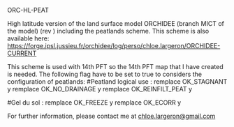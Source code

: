
ORC-HL-PEAT

High latitude version of the land surface model ORCHIDEE (branch MICT of the model) (rev ) including the peatlands scheme. This scheme is also available here: https://forge.ipsl.jussieu.fr/orchidee/log/perso/chloe.largeron/ORCHIDEE-CURRENT

This scheme is used with 14th PFT so the 14th PFT map that I have created is needed. The following flag have to be set to true to considers the configuration of peatlands: #Peatland logical use : remplace OK_STAGNANT y remplace OK_NO_DRAINAGE y remplace OK_REINFILT_PEAT y

#Gel du sol : remplace OK_FREEZE y remplace OK_ECORR y

For further information, please contact me at chloe.largeron@gmail.com
